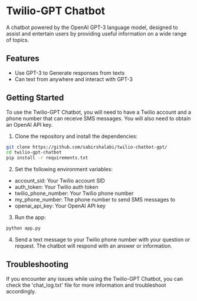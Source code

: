 # Twilio-GPT Chatbot
A chatbot powered by the OpenAI GPT-3 language model, designed to assist and entertain users by providing useful information on a wide range of topics.

## Features
* Use GPT-3 to Generate responses from texts 
* Can text from anywhere and interact with GPT-3

## Getting Started
To use the Twilio-GPT Chatbot, you will need to have a Twilio account and a phone number that can receive SMS messages. You will also need to obtain an OpenAI API key.
1. Clone the repository and install the dependencies:
```bash
git clone https://github.com/sabirshalabi/twilio-chatbot-gpt/
cd twilio-gpt-chatbot
pip install -r requirements.txt
```
2. Set the following environment variables:
* account_sid: Your Twilio account SID
* auth_token: Your Twilio auth token
* twilio_phone_number: Your Twilio phone number
* my_phone_number: The phone number to send SMS messages to
* openai_api_key: Your OpenAI API key
3. Run the app:
```bash 
python app.py
```
4. Send a text message to your Twilio phone number with your question or request. The chatbot will respond with an answer or information.
## Troubleshooting
If you encounter any issues while using the Twilio-GPT Chatbot, you can check the 'chat_log.txt' file for more information and troubleshoot accordingly.

